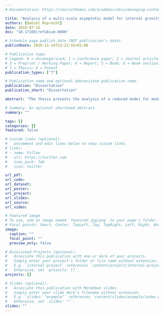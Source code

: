 ```yaml
---
# Documentation: https://sourcethemes.com/academic/docs/managing-content/

title: "Analysis of a multi-scale asymptotic model for internal gravity waves in a moist atmosphere"
authors: [Daniel Ruprecht]
date: 2010-07-15
doi: "10.17169/refubium-8090"

# Schedule page publish date (NOT publication's date).
publishDate: 2019-11-14T13:21:43+01:00

# Publication type.
# Legend: 0 = Uncategorized; 1 = Conference paper; 2 = Journal article;
# 3 = Preprint / Working Paper; 4 = Report; 5 = Book; 6 = Book section;
# 7 = Thesis; 8 = Patent
publication_types: ["7"]

# Publication name and optional abbreviated publication name.
publication: "Dissertation"
publication_short: "Dissertation"

abstract: "The thesis presents the analysis of a reduced model for modulation of internal gravity waves by deep convective clouds. The starting point for the derivation are conservation laws for mass, momentum and energy coupled with a bulk micro- physics model describing the evolution of mixing ratios of water vapor, cloud water and rain water. A reduced model for the identified scales of the regime is derived, using multi-scale asymptotics. The closure of the model employs conditional averaging over the horizontal scale of the convective clouds. The resulting reduced model is an extension of the anelastic equations, linearized around a constant background state, which are well-known from meteorology. The closure of the model is achieved purely by analytical means and involves no additional physically motivated assumptions. The essential new parameter arising from the coupling to a micro-physics model is the area fraction of saturated regions on the horizontal scale of the convective clouds. It turns out that this parameter is constant on the employed short timescale. Hence the clouds constitute a constant background, modulating the characteristics of propagation of internal waves. The model is then investigated by analytical as well as numerical means. Important results are, among others, that in the model moisture (i) inhibits propagation of internal waves by reducing the modulus of the group velocity, (ii) reduces the angle between the propagation direction of a wave-packet and the horizontal, (iii) causes critical layers and (iv) introduces a maximum horizontal wavelength beyond which waves are no longer propagating but become evanescent. The investigated examples of orographically generated gravity waves also feature a significant reduction of vertical momentum flux by moisture. The model is extended by assuming systematically small under-saturation, that is saturation at leading order. The closure is similar to the original case but requires additional assumptions. The saturated area fraction in the obtained model is no longer constant but now depends nonlinearly on vertical displacement and thus on vertical velocity."

# Summary. An optional shortened abstract.
summary: ""

tags: []
categories: []
featured: false

# Custom links (optional).
#   Uncomment and edit lines below to show custom links.
# links:
# - name: Follow
#   url: https://twitter.com
#   icon_pack: fab
#   icon: twitter

url_pdf:
url_code:
url_dataset:
url_poster:
url_project:
url_slides:
url_source:
url_video:

# Featured image
# To use, add an image named `featured.jpg/png` to your page's folder. 
# Focal points: Smart, Center, TopLeft, Top, TopRight, Left, Right, BottomLeft, Bottom, BottomRight.
image:
  caption: ""
  focal_point: ""
  preview_only: false

# Associated Projects (optional).
#   Associate this publication with one or more of your projects.
#   Simply enter your project's folder or file name without extension.
#   E.g. `internal-project` references `content/project/internal-project/index.md`.
#   Otherwise, set `projects: []`.
projects: []

# Slides (optional).
#   Associate this publication with Markdown slides.
#   Simply enter your slide deck's filename without extension.
#   E.g. `slides: "example"` references `content/slides/example/index.md`.
#   Otherwise, set `slides: ""`.
slides: ""
---
```

